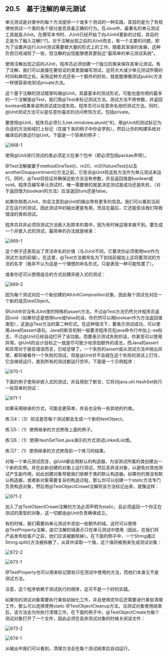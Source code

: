 ## 20.5　基于注解的单元测试

单元测试是对类中的每个方法提供一个或多个测试的一种实践，其目的是为了有规律地测试一个类的各个部分是否具备正确的行为。在Java中，最著名的单元测试工具就是JUnit。在撰写本书时，JUnit已经开始了向JUnit4更新的过程，其目的正是为了融入注解[^7]。对于注解出现之前的JUnit而言，有一个主要的问题，即为了设置并运行JUnit测试需要做大量的形式上的工作。随着其渐渐的发展，这种负担已经减轻了一些，但注解的出现能够使其更贴近“最简单的单元测试系统”。

使用注解出现之前的JUnit，程序员必须创建一个独立的类来保存其单元测试。有了注解，我们可以直接在要验证的类里面编写测试，这将大大减少单元测试所需的时间和麻烦之处。采用这种方式还有一个额外的好处，就是能够像测试public方法一样很容易地测试private方法。

这个基于注解的测试框架叫做@Unit。其最基本的测试形式，可能也是你用的最多的一个注解是@Test，我们用@Test来标记测试方法。测试方法不带参数，并返回boolean结果来说明测试成功或失败。程序员可以任意命名他的测试方法。同时，@Unit测试方法可以是任意你喜欢的访问修饰方式，包括private。

要使用@Unit，程序员必须引入net.mindview.atunit[^8]，用@Unit的测试标记为合适的方法和域打上标记（在接下来的例子中你会学到），然后让你的构建系统对编译后的类运行@Unit。下面是一个简单的例子：

![668-1](../Images/image03637.jpeg)

使用@Unit进行测试的类必须定义在某个包中（即必须包括packae声明）。

@Test注解被置于methodOneTest()、m2()、m3()failureTest()以及anotherDisappointment()方法之前，它告诉@Unit将这些方法作为单元测试来运行。同时，@Test将验证并确保这些方法没有参数，并且返回值是boolean或void。程序员编写单元测试时，唯一需要做的就是决定测试是成功还是失败，（对于返回值为boolean的方法）应该返回ture还是false。

如果你熟悉JUnit，你会注意到@Unit的输出带有更多的信息。我们可以看到当前正在运行的测试，因此测试中的输出更是有用，而且在最后，它还能告诉我们导致错误的类和测试。

程序员并非必须将测试方法嵌入到原本的类中，因为有时候这根本做不到。要生成一个非嵌入式的测试，最简单的办法就是继承：

![669-1](../Images/image03638.jpeg)

这个例子还表现出了灵活命名的价值（与JUnit不同，它要求你必须使用test作为测试方法的前缀）。在这里，@Test方法被命名为下划线前缀加上这将要测试的方法的名字（我并不认为这是一个理想的命名形式，只是表现一种可能性罢了）。

或者你还可以使用组合的方式创建非嵌入式的测试：

![669-2](../Images/image03639.jpeg)

因为每个测试对应一个新创建的AtUnitComposition对象，因此每个测试也对应一个新的成员testObject。

@Unit中并没有JUnit里的特殊的assert方法，不过@Test方法仍然允许程序员返回void（如果你还是想用ture或false的话，你仍然可以用boolean作为方法返回值类型），这是@Test方法的第二种形式。在这种情况下，要表示测试成功，可以使用Java的assert语句。Java的断言机制一般要求程序员在java命令行中加上-ea标志，不过@Unit已经自动打开了该功能。而要表示测试失败的话，你甚至可以使用异常。@Unit的设计目标之一就是尽可能少地添加额外的语法，而Java的assert和异常对于报告错误而言，已经足够了。一个失败的assert或从测试方法中抛出异常，都将被看作一个失败的测试，但是@Unit并不会就在这个失败的测试上打住，它会继续运行，直到所有的测试都运行完毕。下面是一个示例程序：

![670-1](../Images/image03640.jpeg)

下面的例子使用非嵌入式的测试，并且用到了断言，它将对java.util.HashSet执行一些简单的测试：

![671-1](../Images/image03641.jpeg)

如果采用继承的方式，可能会更简单，并且也没有一些其他的约束。

练习4：（3）验证是否每个测试都会生成一个新的testObject。

练习5：（1）使用继承的方式修改上面的例子。

练习6：（1）使用HashSetTest.java演示的方式测试LinkedList类。

练习7：（1）使用继承的方式修改前一个练习的结果。

对每一个单元测试而言，@Unit都会用默认的构造器，为该测试所属的类创建出一个新的实例。并在此新创建的对象上运行测试，然后丢弃该对象，以避免对其他测试产生副作用。如此创建对象导致我们依赖于类的默认构造器。如果你的类没有默认构造器，或者新对象需要复杂的构造过程，那么你可以创建一个static方法专门负责构造对象，然后用@TestObjectCreaet注解将该方法标记出来，就像这样：

![671-2](../Images/image03642.jpeg)

加入了@TestObjectCreaet注解的方法必须声明为static，且必须返回一个你正在测试的类型的对象，这一切都由@Unit负责确保成立。

有的时候，我们需要向单元测试中添加一些额外的域。这时可以使用@TestProperty注解，由它注解的域表示只在单元测试中使用（因此，在我们将产品发布给客户之前，他们应该被删除掉）。在下面的例子中，一个String通过String.split()方法被拆散了，从其中读取一个值，这个值将被用来生成测试对象：

![672-2](../Images/image03643.jpeg)

![673-1](../Images/image03644.jpeg)

@TestProperty也可以用来标记那些只在测试中使用的方法，而他们本身又不是测试方法。

注意，这个程序依赖于测试执行的顺序，这可不是一个好的实践。

如果你的测试对象需要执行某些初始化工作，并且使用完毕后还需要进行某些清理工作，那么可以选择使用static @TestObjectCleanup方法，当测试对象使用结束后，该方法会为你执行清理工作。在下面的例子中，@TestObjectCreate为每个测试对象打开了一个文件，因此必须在丢弃测试对象的时候关闭该文件：

![673-2](../Images/image03645.jpeg)

![674-1](../Images/image03646.jpeg)

从输出中我们可以看到，清理方法会在每个测试结束后自动运行。